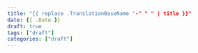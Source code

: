 ```yaml
---
title: "{{ replace .TranslationBaseName "-" " " | title }}"
date: {{ .Date }}
draft: true
tags: ["draft"]
categories: ["draft"]
---
```


